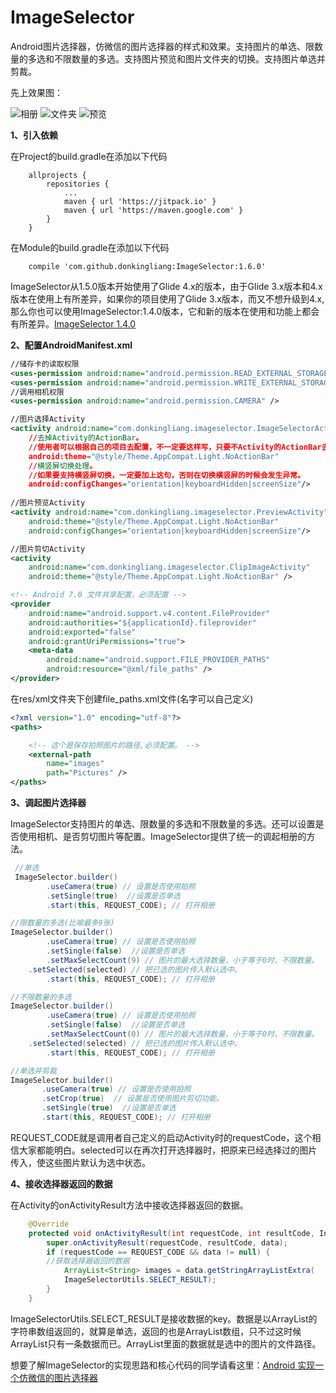 # ImageSelector
Android图片选择器，仿微信的图片选择器的样式和效果。支持图片的单选、限数量的多选和不限数量的多选。支持图片预览和图片文件夹的切换。支持图片单选并剪裁。

先上效果图：

![相册](https://github.com/donkingliang/ImageSelector/blob/master/%E6%95%88%E6%9E%9C%E5%9B%BE/%E7%9B%B8%E5%86%8C.jpg)  ![文件夹](https://github.com/donkingliang/ImageSelector/blob/master/%E6%95%88%E6%9E%9C%E5%9B%BE/%E6%96%87%E4%BB%B6%E5%A4%B9.jpg)  ![预览](https://github.com/donkingliang/ImageSelector/blob/master/%E6%95%88%E6%9E%9C%E5%9B%BE/%E9%A2%84%E8%A7%88.jpg)

**1、引入依赖**

在Project的build.gradle在添加以下代码

```
	allprojects {
		repositories {
			...
			maven { url 'https://jitpack.io' }
			maven { url 'https://maven.google.com' }
		}
	}
```
在Module的build.gradle在添加以下代码

```
	compile 'com.github.donkingliang:ImageSelector:1.6.0'
```
ImageSelector从1.5.0版本开始使用了Glide 4.x的版本，由于Glide 3.x版本和4.x版本在使用上有所差异，如果你的项目使用了Glide 3.x版本，而又不想升级到4.x,那么你也可以使用ImageSelector:1.4.0版本，它和新的版本在使用和功能上都会有所差异。[ImageSelector 1.4.0](https://github.com/donkingliang/ImageSelector/blob/master/README1.4.0.md)

**2、配置AndroidManifest.xml**
```xml
//储存卡的读取权限
<uses-permission android:name="android.permission.READ_EXTERNAL_STORAGE" />
<uses-permission android:name="android.permission.WRITE_EXTERNAL_STORAGE" />
//调用相机权限
<uses-permission android:name="android.permission.CAMERA" />

//图片选择Activity
<activity android:name="com.donkingliang.imageselector.ImageSelectorActivity"
	//去掉Activity的ActionBar。
	//使用者可以根据自己的项目去配置，不一定要这样写，只要不Activity的ActionBar去掉就可以了。
    android:theme="@style/Theme.AppCompat.Light.NoActionBar"
    //横竖屏切换处理。
    //如果要支持横竖屏切换，一定要加上这句，否则在切换横竖屏的时候会发生异常。
    android:configChanges="orientation|keyboardHidden|screenSize"/>
    
//图片预览Activity
<activity android:name="com.donkingliang.imageselector.PreviewActivity"
    android:theme="@style/Theme.AppCompat.Light.NoActionBar"
    android:configChanges="orientation|keyboardHidden|screenSize"/>

//图片剪切Activity
<activity
    android:name="com.donkingliang.imageselector.ClipImageActivity"
    android:theme="@style/Theme.AppCompat.Light.NoActionBar" />

<!-- Android 7.0 文件共享配置，必须配置 -->
<provider
    android:name="android.support.v4.content.FileProvider"
    android:authorities="${applicationId}.fileprovider"
    android:exported="false"
    android:grantUriPermissions="true">
    <meta-data
        android:name="android.support.FILE_PROVIDER_PATHS"
        android:resource="@xml/file_paths" />
</provider>
```
在res/xml文件夹下创建file_paths.xml文件(名字可以自己定义)

```xml
<?xml version="1.0" encoding="utf-8"?>
<paths>

    <!-- 这个是保存拍照图片的路径,必须配置。 -->
    <external-path
        name="images"
        path="Pictures" />
</paths>
```

**3、调起图片选择器**

ImageSelector支持图片的单选、限数量的多选和不限数量的多选。还可以设置是否使用相机、是否剪切图片等配置。ImageSelector提供了统一的调起相册的方法。
```java
 //单选
 ImageSelector.builder()
        .useCamera(true) // 设置是否使用拍照
        .setSingle(true)  //设置是否单选
        .start(this, REQUEST_CODE); // 打开相册

//限数量的多选(比喻最多9张)
ImageSelector.builder()
        .useCamera(true) // 设置是否使用拍照
        .setSingle(false)  //设置是否单选
        .setMaxSelectCount(9) // 图片的最大选择数量，小于等于0时，不限数量。
	.setSelected(selected) // 把已选的图片传入默认选中。
        .start(this, REQUEST_CODE); // 打开相册

//不限数量的多选
ImageSelector.builder()
        .useCamera(true) // 设置是否使用拍照
        .setSingle(false)  //设置是否单选
        .setMaxSelectCount(0) // 图片的最大选择数量，小于等于0时，不限数量。
	.setSelected(selected) // 把已选的图片传入默认选中。
        .start(this, REQUEST_CODE); // 打开相册

//单选并剪裁
ImageSelector.builder()
       .useCamera(true) // 设置是否使用拍照
       .setCrop(true)  // 设置是否使用图片剪切功能。
       .setSingle(true)  //设置是否单选
       .start(this, REQUEST_CODE); // 打开相册
```
REQUEST_CODE就是调用者自己定义的启动Activity时的requestCode，这个相信大家都能明白。selected可以在再次打开选择器时，把原来已经选择过的图片传入，使这些图片默认为选中状态。

**4、接收选择器返回的数据**

在Activity的onActivityResult方法中接收选择器返回的数据。
```java
    @Override
    protected void onActivityResult(int requestCode, int resultCode, Intent data) {
        super.onActivityResult(requestCode, resultCode, data);
        if (requestCode == REQUEST_CODE && data != null) {
	    //获取选择器返回的数据
            ArrayList<String> images = data.getStringArrayListExtra(
            ImageSelectorUtils.SELECT_RESULT);
        }
    }
```
ImageSelectorUtils.SELECT_RESULT是接收数据的key。数据是以ArrayList的字符串数组返回的，就算是单选，返回的也是ArrayList数组，只不过这时候ArrayList只有一条数据而已。ArrayList里面的数据就是选中的图片的文件路径。

想要了解ImageSelector的实现思路和核心代码的同学请看这里：[Android 实现一个仿微信的图片选择器](http://blog.csdn.net/u010177022/article/details/70147243)
